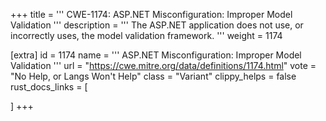 +++
title = '''
CWE-1174: ASP.NET Misconfiguration: Improper Model Validation
'''
description	= '''
The ASP.NET application does not use, or incorrectly uses, the model validation framework.
'''
weight = 1174

[extra]
id = 1174
name = '''
ASP.NET Misconfiguration: Improper Model Validation
'''
url = "https://cwe.mitre.org/data/definitions/1174.html"
vote = "No Help, or Langs Won't Help"
class = "Variant"
clippy_helps = false
rust_docs_links = [
	
]
+++
